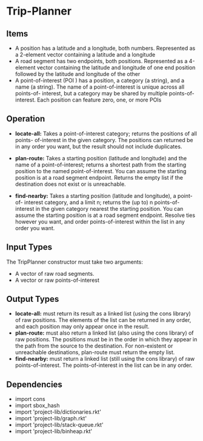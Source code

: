 # Trip-Planner

## Items
- A position has a latitude and a longitude, both numbers. Represented as a 2-element vector containing a latitude
and a longitude
- A road segment has two endpoints, both positions. Represented as a 4-element vector containing the
latitude and longitude of one end position followed by the latitude and
longitude of the other
- A point-of-interest (POI ) has a position, a category (a string), and a name
(a string). The name of a point-of-interest is unique across all points-of-
interest, but a category may be shared by multiple points-of-interest. Each
position can feature zero, one, or more POIs

## Operation

- **locate-all:** 
Takes a point-of-interest category; returns the positions of all points-
of-interest in the given category. The positions can returned be in any
order you want, but the result should not include duplicates.

- **plan-route:** 
Takes a starting position (latitude and longitude) and the name of
a point-of-interest; returns a shortest path from the starting position to
the named point-of-interest. You can assume the starting position is at a
road segment endpoint. Returns the empty list if the destination does not
exist or is unreachable.

- **find-nearby:** 
Takes a starting position (latitude and longitude), a point-of-
interest category, and a limit n; returns the (up to) n points-of-interest
in the given category nearest the starting position. You can assume the
starting position is at a road segment endpoint. Resolve ties however you
want, and order points-of-interest within the list in any order you want.

## Input Types

The TripPlanner constructor must take two arguments:
- A vector of raw road segments.
- A vector or raw points-of-interest

## Output Types
- **locate-all:**
must return its result as a linked list (using the cons library) of
raw positions. The elements of the list can be returned in any order, and
each position may only appear once in the result.
- **plan-route:**
must also return a linked list (also using the cons library) of raw
positions. The positions must be in the order in which they appear in the
path from the source to the destination. For non-existent or unreachable
destinations, plan-route must return the empty list.
- **find-nearby:**
must return a linked list (still using the cons library) of raw
points-of-interest. The points-of-interest in the list can be in any order.

## Dependencies
- import cons
- import sbox_hash
- import 'project-lib/dictionaries.rkt'
- import 'project-lib/graph.rkt'
- import 'project-lib/stack-queue.rkt'
- import 'project-lib/binheap.rkt'
